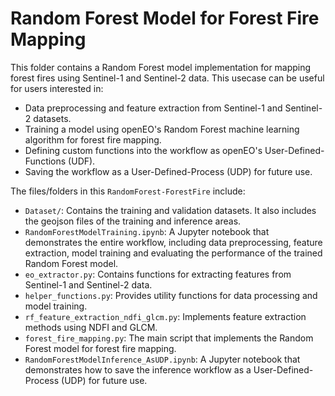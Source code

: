 # Random Forest Model for Forest Fire Mapping

This folder contains a Random Forest model implementation for mapping forest fires using Sentinel-1 and Sentinel-2 data. This usecase can be useful for users interested in:

- Data preprocessing and feature extraction from Sentinel-1 and Sentinel-2 datasets.
- Training a model using openEO's Random Forest machine learning algorithm for forest fire mapping.
- Defining custom functions into the workflow as openEO's User-Defined-Functions (UDF).
- Saving the workflow as a User-Defined-Process (UDP) for future use.

The files/folders in this `RandomForest-ForestFire` include:
- `Dataset/`: Contains the training and validation datasets. It also includes the geojson files of the training and inference areas.
- `RandomForestModelTraining.ipynb`: A Jupyter notebook that demonstrates the entire workflow, including data preprocessing, feature extraction, model training and evaluating the performance of the trained Random Forest model.
- `eo_extractor.py`: Contains functions for extracting features from Sentinel-1 and Sentinel-2 data.
- `helper_functions.py`: Provides utility functions for data processing and model training.
- `rf_feature_extraction_ndfi_glcm.py`: Implements feature extraction methods using NDFI and GLCM.
- `forest_fire_mapping.py`: The main script that implements the Random Forest model for forest fire mapping.
- `RandomForestModelInference_AsUDP.ipynb`: A Jupyter notebook that demonstrates how to save the inference workflow as a User-Defined-Process (UDP) for future use.